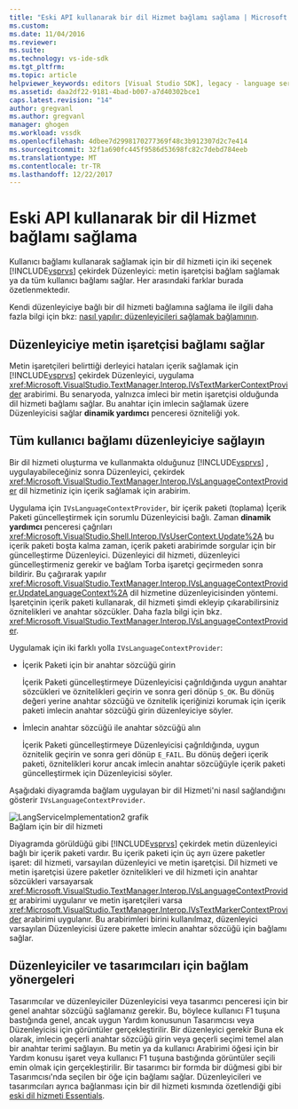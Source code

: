 ```yaml
---
title: "Eski API kullanarak bir dil Hizmet bağlamı sağlama | Microsoft Docs"
ms.custom: 
ms.date: 11/04/2016
ms.reviewer: 
ms.suite: 
ms.technology: vs-ide-sdk
ms.tgt_pltfrm: 
ms.topic: article
helpviewer_keywords: editors [Visual Studio SDK], legacy - language service context
ms.assetid: daa2df22-9181-4bad-b007-a7d40302bce1
caps.latest.revision: "14"
author: gregvanl
ms.author: gregvanl
manager: ghogen
ms.workload: vssdk
ms.openlocfilehash: 4dbee7d2998170277369f48c3b912307d2c7e414
ms.sourcegitcommit: 32f1a690fc445f9586d53698fc82c7debd784eeb
ms.translationtype: MT
ms.contentlocale: tr-TR
ms.lasthandoff: 12/22/2017
---
```

# <a name="providing-a-language-service-context-by-using-the-legacy-api"></a>Eski API kullanarak bir dil Hizmet bağlamı sağlama
Kullanıcı bağlamı kullanarak sağlamak için bir dil hizmeti için iki seçenek [!INCLUDE[vsprvs](../code-quality/includes/vsprvs_md.md)] çekirdek Düzenleyici: metin işaretçisi bağlam sağlamak ya da tüm kullanıcı bağlamı sağlar. Her arasındaki farklar burada özetlenmektedir.  
  
 Kendi düzenleyiciye bağlı bir dil hizmeti bağlamına sağlama ile ilgili daha fazla bilgi için bkz: [nasıl yapılır: düzenleyicileri sağlamak bağlamının](../extensibility/how-to-provide-context-for-editors.md).  
  
## <a name="provide-text-marker-context-to-the-editor"></a>Düzenleyiciye metin işaretçisi bağlamı sağlar  
 Metin işaretçileri belirttiği derleyici hataları içerik sağlamak için [!INCLUDE[vsprvs](../code-quality/includes/vsprvs_md.md)] çekirdek Düzenleyici, uygulama <xref:Microsoft.VisualStudio.TextManager.Interop.IVsTextMarkerContextProvider> arabirimi. Bu senaryoda, yalnızca imleci bir metin işaretçisi olduğunda dil hizmeti bağlamı sağlar. Bu anahtar için imlecin sağlamak üzere Düzenleyicisi sağlar **dinamik yardımcı** penceresi özniteliği yok.  
  
## <a name="provide-all-user-context-to-the-editor"></a>Tüm kullanıcı bağlamı düzenleyiciye sağlayın  
 Bir dil hizmeti oluşturma ve kullanmakta olduğunuz [!INCLUDE[vsprvs](../code-quality/includes/vsprvs_md.md)] , uygulayabileceğiniz sonra Düzenleyici, çekirdek <xref:Microsoft.VisualStudio.TextManager.Interop.IVsLanguageContextProvider> dil hizmetiniz için içerik sağlamak için arabirim.  
  
 Uygulama için `IVsLanguageContextProvider`, bir içerik paketi (toplama) İçerik Paketi güncelleştirmek için sorumlu Düzenleyicisi bağlı. Zaman **dinamik yardımcı** penceresi çağrıları <xref:Microsoft.VisualStudio.Shell.Interop.IVsUserContext.Update%2A> bu içerik paketi boşta kalma zaman, içerik paketi arabirimde sorgular için bir güncelleştirme Düzenleyici. Düzenleyici dil hizmeti, düzenleyici güncelleştirmeniz gerekir ve bağlam Torba işaretçi geçirmeden sonra bildirir. Bu çağırarak yapılır <xref:Microsoft.VisualStudio.TextManager.Interop.IVsLanguageContextProvider.UpdateLanguageContext%2A> dil hizmetine düzenleyicisinden yöntemi. İşaretçinin içerik paketi kullanarak, dil hizmeti şimdi ekleyip çıkarabilirsiniz öznitelikleri ve anahtar sözcükler. Daha fazla bilgi için bkz. <xref:Microsoft.VisualStudio.TextManager.Interop.IVsLanguageContextProvider>.  
  
 Uygulamak için iki farklı yolla `IVsLanguageContextProvider`:  
  
-   İçerik Paketi için bir anahtar sözcüğü girin  
  
     İçerik Paketi güncelleştirmeye Düzenleyicisi çağrıldığında uygun anahtar sözcükleri ve öznitelikleri geçirin ve sonra geri dönüp `S_OK`. Bu dönüş değeri yerine anahtar sözcüğü ve öznitelik içeriğinizi korumak için içerik paketi imlecin anahtar sözcüğü girin düzenleyiciye söyler.  
  
-   İmlecin anahtar sözcüğü ile anahtar sözcüğü alın  
  
     İçerik Paketi güncelleştirmeye Düzenleyicisi çağrıldığında, uygun öznitelik geçirin ve sonra geri dönüp `E_FAIL`. Bu dönüş değeri içerik paketi, öznitelikleri korur ancak imlecin anahtar sözcüğüyle içerik paketi güncelleştirmek için Düzenleyicisi söyler.  
  
 Aşağıdaki diyagramda bağlam uygulayan bir dil Hizmeti'ni nasıl sağlandığını gösterir `IVsLanguageContextProvider`.  
  
 ![LangServiceImplementation2 grafik](../extensibility/media/vslanguageservice2.gif "vsLanguageService2")  
Bağlam için bir dil hizmeti  
  
 Diyagramda görüldüğü gibi [!INCLUDE[vsprvs](../code-quality/includes/vsprvs_md.md)] çekirdek metin düzenleyici bağlı bir içerik paketi vardır. Bu içerik paketi için üç ayrı üzere paketler işaret: dil hizmeti, varsayılan düzenleyici ve metin işaretçisi. Dil hizmeti ve metin işaretçisi üzere paketler öznitelikleri ve dil hizmeti için anahtar sözcükleri varsayarsak <xref:Microsoft.VisualStudio.TextManager.Interop.IVsLanguageContextProvider> arabirimi uygulanır ve metin işaretçileri varsa <xref:Microsoft.VisualStudio.TextManager.Interop.IVsTextMarkerContextProvider> arabirimi uygulanır. Bu arabirimleri birini kullanılmaz, düzenleyici varsayılan Düzenleyicisi üzere pakette imlecin anahtar sözcüğü için bağlamı sağlar.  
  
## <a name="context-guidelines-for-editors-and-designers"></a>Düzenleyiciler ve tasarımcıları için bağlam yönergeleri  
 Tasarımcılar ve düzenleyiciler Düzenleyicisi veya tasarımcı penceresi için bir genel anahtar sözcüğü sağlamanız gerekir. Bu, böylece kullanıcı F1 tuşuna bastığında genel, ancak uygun Yardım konusunun Tasarımcısı veya Düzenleyicisi için görüntüler gerçekleştirilir. Bir düzenleyici gerekir Buna ek olarak, imlecin geçerli anahtar sözcüğü girin veya geçerli seçimi temel alan bir anahtar terimi sağlayın. Bu metin ya da kullanıcı Arabirimi öğesi için bir Yardım konusu işaret veya kullanıcı F1 tuşuna bastığında görüntüler seçili emin olmak için gerçekleştirilir. Bir tasarımcı bir formda bir düğmesi gibi bir Tasarımcısı'nda seçilen bir öğe için bağlamı sağlar. Düzenleyicileri ve tasarımcıları ayrıca bağlanması için bir dil hizmeti kısmında özetlendiği gibi [eski dil hizmeti Essentials](../extensibility/internals/legacy-language-service-essentials.md).